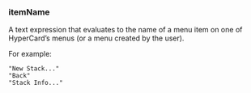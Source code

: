 ### itemName

A text expression that evaluates to the name of a menu item on one of HyperCard’s menus (or a menu created by the user). 

For example:

```
"New Stack..."
"Back"
"Stack Info..."
```

